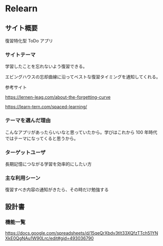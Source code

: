 # Relearn

## サイト概要

復習特化型 ToDo アプリ

### サイトテーマ

学習したことを忘れないよう復習できる。

エビングハウスの忘却曲線に沿ってベストな復習タイミングを通知してくれる。

参考サイト

https://lernen-leag.com/about-the-forgetting-curve

https://learn-tern.com/spaced-learning/

### テーマを選んだ理由

こんなアプリがあったらいいなと思っていたから。学びはこれから 100 年時代ではテーマになってくると思うから。

### ターゲットユーザ

長期記憶につながる学習を効率的にしたい方

### 主な利用シーン

復習すべき内容の通知がきたら、その時だけ勉強する

## 設計書

### 機能一覧

<https://docs.google.com/spreadsheets/d/15qeQrXbdv3tIt33XQfzTTch51YNXkE0QgNAu1W90Lrc/edit#gid=493036790>
